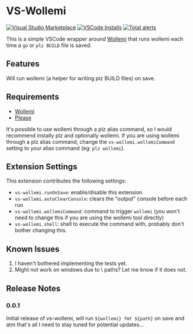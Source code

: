 # VS-Wollemi

[![Visual Studio Marketplace](https://vsmarketplacebadge.apphb.com/version-short/jamesjarvis.vs-wollemi.svg)](https://marketplace.visualstudio.com/items?itemName=jamesjarvis.vs-wollemi)
[![VSCode Installs](https://vsmarketplacebadge.apphb.com/installs-short/jamesjarvis.vs-wollemi.svg)](https://marketplace.visualstudio.com/items?itemName=jamesjarvis.vs-wollemi)
[![Total alerts](https://img.shields.io/lgtm/alerts/g/jamesjarvis/vs-wollemi.svg?logo=lgtm&logoWidth=18)](https://lgtm.com/projects/g/jamesjarvis/vs-wollemi/alerts/)

This is a simple VSCode wrapper around [Wollemi](https://github.com/tcncloud/wollemi) that runs wollemi each time a `go` or `plz BUILD` file is saved.

## Features

Will run wollemi (a helper for writing plz BUILD files) on save.

## Requirements

- [Wollemi](https://github.com/tcncloud/wollemi)
- [Please](https://github.com/thought-machine/please)

It's possible to use wollemi through a plz alias command, so I would recommend instally plz and optionally wollemi.
If you are using wollemi through a plz alias command, change the `vs-wollemi.wollemiCommand` setting to your alias command (eg: `plz wollemi`).

## Extension Settings

This extension contributes the following settings:

- `vs-wollemi.runOnSave`: enable/disable this extension
- `vs-wollemi.autoClearConsole`: clears the "output" console before each run
- `vs-wollemi.wollemiCommand`: command to trigger `wollemi` (you won't need to change this if you are using the wollemi tool directly)
- `vs-wollemi.shell`: shell to execute the command with, probably don't bother changing this.

## Known Issues

1. I haven't bothered implementing the tests yet.
2. Might not work on windows due to \ paths? Let me know if it does not.

## Release Notes

### 0.0.1

Initial release of vs-wollemi, will run `${wollemi} fmt ${path}` on save and atm that's all I need to stay tuned for potential updates...

